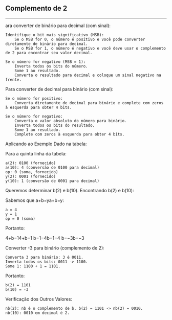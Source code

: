 ## Complemento de 2
---
ara converter de binário para decimal (com sinal):

    Identifique o bit mais significativo (MSB):
        Se o MSB for 0, o número é positivo e você pode converter diretamente de binário para decimal.
        Se o MSB for 1, o número é negativo e você deve usar o complemento de 2 para encontrar seu valor decimal.

    Se o número for negativo (MSB = 1):
        Inverta todos os bits do número.
        Some 1 ao resultado.
        Converta o resultado para decimal e coloque um sinal negativo na frente.

Para converter de decimal para binário (com sinal):

    Se o número for positivo:
        Converta diretamente de decimal para binário e complete com zeros à esquerda para obter 4 bits.

    Se o número for negativo:
        Converta o valor absoluto do número para binário.
        Inverta todos os bits do resultado.
        Some 1 ao resultado.
        Complete com zeros à esquerda para obter 4 bits.

Aplicando ao Exemplo
Dado na tabela:

Para a quinta linha da tabela:

    a(2): 0100 (fornecido)
    a(10): 4 (conversão de 0100 para decimal)
    op: 0 (soma, fornecido)
    y(2): 0001 (fornecido)
    y(10): 1 (conversão de 0001 para decimal)

Queremos determinar b(2) e b(10).
Encontrando b(2) e b(10):

Sabemos que a+b=ya+b=y:

    a = 4
    y = 1
    op = 0 (soma)

Portanto:

4+b=14+b=1
b=1−4b=1−4
b=−3b=−3

Converter -3 para binário (complemento de 2):

    Converta 3 para binário: 3 é 0011.
    Inverta todos os bits: 0011 -> 1100.
    Some 1: 1100 + 1 = 1101.

Portanto:

    b(2) = 1101
    b(10) = -3

Verificação dos Outros Valores:

    nb(2): nb é o complemento de b. b(2) = 1101 -> nb(2) = 0010.
    nb(10): 0010 em decimal é 2.
